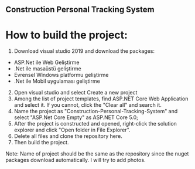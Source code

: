 ## Construction Personal Tracking System

# How to build the project:
1. Download visual studio 2019 and download the packages:
  - ASP.Net ile Web Geliştirme
  - .Net ile masaüstü geliştirme
  - Evrensel Windows platformu geliştirme
  - .Net ile Mobil uygulaması geliştirme
2. Open visual studio and select Create a new project
3. Among the list of project templates, find ASP.NET Core Web Application and select it. If you cannot, click the "Clear all" and search it.
4. Name the project as "Construction-Personal-Tracking-System" and select "ASP.Net Core Empty" as ASP.NET Core 5.0;
5. After the project is constructed and opened, right-click the solution explorer and click "Open folder in File Explorer".
6. Delete all files and clone the repository here.
7. Then build the project.

Note: Name of project should be the same as the repository since the nuget packages download automatically. I will try to add photos.

